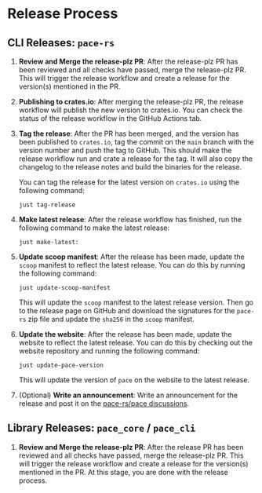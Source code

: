 # Release Process

## CLI Releases: `pace-rs`

1. **Review and Merge the release-plz PR**: After the release-plz PR has been reviewed and
   all checks have passed, merge the release-plz PR. This will trigger the
   release workflow and create a release for the version(s) mentioned in the PR.

1. **Publishing to crates.io**: After merging the release-plz PR, the release
   workflow will publish the new version to crates.io. You can check the status
   of the release workflow in the GitHub Actions tab.

1. **Tag the release**: After the PR has been merged, and the version has been published to `crates.io`, tag the commit on the
   `main` branch with the version number and push the tag to GitHub. This should
   make the release workflow run and crate a release for the tag. It will also
   copy the changelog to the release notes and build the binaries for the
   release.

   You can tag the release for the latest version on `crates.io` using the following command:

   ```console
   just tag-release
   ```

1. **Make latest release**: After the release workflow has finished, run the
   following command to make the latest release:

   ```console
   just make-latest:
   ```

1. **Update scoop manifest**: After the release has been made, update the
   `scoop` manifest to reflect the latest release. You can do this by running the
   following command:

   ```console
   just update-scoop-manifest
   ```

   This will update the `scoop` manifest to the latest release version. Then go to the release page on GitHub and download the signatures for the `pace-rs` zip file and update the `sha256` in the `scoop` manifest.

1. **Update the website**: After the release has been made, update the website to
   reflect the latest release. You can do this by checking out the website repository and running the following command:

   ```console
   just update-pace-version
   ```

   This will update the version of `pace` on the website to the latest release.

1. (Optional) **Write an announcement**: Write an announcement for the release and post it
   on the
   [pace-rs/pace discussions](https://github.com/orgs/pace-rs/discussions/categories/announcements).

## Library Releases: `pace_core` / `pace_cli`

1. **Review and Merge the release-plz PR**: After the release PR has been reviewed and all
   checks have passed, merge the release-plz PR. This will trigger the release
   workflow and create a release for the version(s) mentioned in the PR. At this stage, you are done with the release process.
